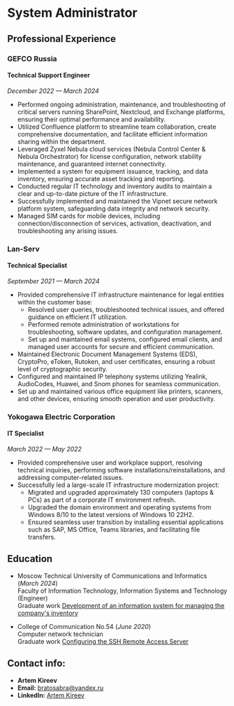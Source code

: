 # System Administrator

## Professional Experience

### **GEFCO Russia**
#### Technical Support Engineer
_December 2022 — March 2024_

- Performed ongoing administration, maintenance, and troubleshooting of critical servers running SharePoint, Nextcloud, and Exchange platforms, ensuring their optimal performance and availability.
- Utilized Confluence platform to streamline team collaboration, create comprehensive documentation, and facilitate efficient information sharing within the department.
- Leveraged Zyxel Nebula cloud services (Nebula Control Center & Nebula Orchestrator) for license configuration, network stability maintenance, and guaranteed internet connectivity.
- Implemented a system for equipment issuance, tracking, and data inventory, ensuring accurate asset tracking and reporting.
- Conducted regular IT technology and inventory audits to maintain a clear and up-to-date picture of the IT infrastructure.
- Successfully implemented and maintained the Vipnet secure network platform system, safeguarding data integrity and network security.
- Managed SIM cards for mobile devices, including connection/disconnection of services, activation, deactivation, and troubleshooting any arising issues.

### **Lan-Serv**
#### Technical Specialist
_September 2021 — March 2024_

- Provided comprehensive IT infrastructure maintenance for legal entities within the customer base:
  - Resolved user queries, troubleshooted technical issues, and offered guidance on efficient IT utilization.
  - Performed remote administration of workstations for troubleshooting, software updates, and configuration management.
  - Set up and maintained email systems, configured email clients, and managed user accounts for secure and efficient communication.
- Maintained Electronic Document Management Systems (EDS), CryptoPro, eToken, Rutoken, and user certificates, ensuring a robust level of cryptographic security.
- Configured and maintained IP telephony systems utilizing Yealink, AudioCodes, Huawei, and Snom phones for seamless communication.
- Set up and maintained various office equipment like printers, scanners, and other devices, ensuring smooth operation and user productivity.

### **Yokogawa Electric Corporation**
#### IT Specialist
_March 2022 — May 2022_

- Provided comprehensive user and workplace support, resolving technical inquiries, performing software installations/reinstallations, and addressing computer-related issues.
- Successfully led a large-scale IT infrastructure modernization project:
  - Migrated and upgraded approximately 130 computers (laptops & PCs) as part of a corporate IT environment refresh.
  - Upgraded the domain environment and operating systems from Windows 8/10 to the latest versions of Windows 10 22H2.
  - Ensured seamless user transition by installing essential applications such as SAP, MS Office, Teams libraries, and facilitating file transfers.

## **Education**

* Moscow Technical University of Communications and Informatics (_March 2024_) <br>
Faculty of Information Technology, Information Systems and Technology (Engineer) <br>
Graduate work [Development of an information system for managing the company's inventory](https://drive.google.com/file/d/1LiMY1dSLIjfOZFOnVuXlgwUMhKnQ6jiJ/view?usp=sharing)

* College of Communication No.54 (_June 2020_) <br>
Computer network technician <br>
Graduate work [Configuring the SSH Remote Access Server](https://drive.google.com/file/d/1ei6NY7jlID0EUPUrzBkZ37WFbVZLd72P/view?usp=sharing)

## **Contact info:**

* **Artem Kireev**
* **Email:** [bratosabra@yandex.ru](mailto:bratosabra@yandex.ru)
* **LinkedIn:** [Artem Kireev](https://www.linkedin.com/in/bratosabra/)
